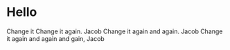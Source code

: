 # Hello
Change it
Change it again. Jacob
Change it again and again. Jacob
Change it again and again and gain, Jacob
